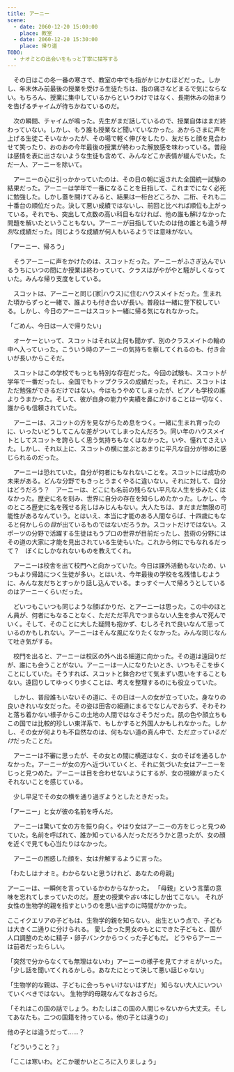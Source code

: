 ```yaml
---
title: アーニー
scene:
  - date: 2060-12-20 15:00:00
    place: 教室
  - date: 2060-12-20 15:30:00
    place: 帰り道
TODO:
  - ナオミとの出会いをもっと丁寧に描写する
---
```


　その日はこの冬一番の寒さで、教室の中でも指がかじかむほどだった。しかし、年末休み前最後の授業を受ける生徒たちは、指の痛さなどまるで気にならない。もちろん、授業に集中しているからというわけではなく、長期休みの始まりを告げるチャイムが待ちかねているのだ。

　次の瞬間、チャイムが鳴った。先生がまだ話しているので、授業自体はまだ終わっていない。しかし、もう誰も授業など聞いていなかった。あからさまに声を上げる生徒こそいなかったが、その場で軽く伸びをしたり、友だちと顔を見合わせて笑ったり、おのおの今年最後の授業が終わった解放感を味わっている。普段は感情を表に出さないような生徒も含めて、みんなどこか表情が緩んでいた。ただ一人、アーニーを除いて。

　アーニーの心に引っかかっていたのは、その日の朝に返された全国統一試験の結果だった。アーニーは学年で一番になることを目指して、これまでになく必死に勉強した。しかし蓋を開けてみると、結果は一桁台どころか、二桁、それも二十番台の順位だった。決して悪い成績ではないし、前回と比べれば順位も上がっている。それでも、突出して点数の高い科目もなければ、他の誰も解けなかった問題を解いたということもない。アーニーが目指していたのは他の誰とも違う*特別*な成績だった。同じような成績が何人もいるようでは意味がない。

「アーニー、帰ろう」

　そうアーニーに声をかけたのは、スコットだった。アーニーがふさぎ込んでいるうちにいつの間にか授業は終わっていて、クラスはがやがやと騒がしくなっていた。みんな帰り支度をしている。

　スコットは、アーニーと同じ{家|ハウス}に住むハウスメイトだった。生まれた頃からずっと一緒で、誰よりも付き合いが長い。普段は一緒に登下校している。しかし、今日のアーニーはスコット一緒に帰る気になれなかった。

「ごめん、今日は一人で帰りたい」

　オーケーといって、スコットはそれ以上何も聞かず、別のクラスメイトの輪の中へ入っていった。こういう時のアーニーの気持ちを察してくれるのも、付き合いが長いからこそだ。

　スコットはこの学校でもっとも特別な存在だった。今回の試験も、スコットが学年で一番だったし、全国でもトップクラスの成績だった。それに、スコットはただ勉強ができるだけではない。今はもうやめてしまったが、ピアノも学校の誰よりうまかった。そして、彼が自身の能力や実績を鼻にかけることは一切なく、誰からも信頼されていた。

　アーニーは、スコットの方を見ながらため息をつく。一緒に生まれ育ったのに、いったいどうしてこんな差がついてしまったんだろう。同い年のハウスメイトとしてスコットを誇らしく思う気持ちもなくはなかった。いや、憧れてさえいた。しかし、それ以上に、スコットの横に並ぶとあまりに平凡な自分が惨めに感じられるのだった。

　アーニーは恐れていた。自分が何者にもなれないことを。スコットには成功の未来がある。どんな分野でもきっとうまくやるに違いない。それに対して、自分はどうだろう？　アーニーは、どこにも名前の残らない平凡な人生を歩みたくはなかった。歴史に名を刻み、世界に自分の存在を知らしめたかった。しかし、今のところ歴史に名を残せる兆しはみじんもない。大人たちは、まだまだ無限の可能性があるなんていう。とはいえ、本当に才能のある人間ならば、十四歳にもなると何かしらの*目*が出ているものではないだろうか。スコットだけではない。スポーツの分野で活躍する生徒はもうプロの世界が目前だったし、芸術の分野にはその道の大家に才能を見出されている生徒もいた。これから何にでもなれるだって？　ぼくにしかなれないものを教えてくれ。

　アーニーは校舎を出て校門へと向かっていた。今日は課外活動もないため、いつもより帰路につく生徒が多い。とはいえ、今年最後の学校を名残惜しむように、みんな友だちとすっかり話し込んでいる。まっすぐ一人で帰ろうとしているのはアーニーくらいだった。

　どいつもこいつも同じような顔ばかりだ、とアーニーは思った。この中のほとん員が、何者にもなることなく、ただただ平凡でつまらない人生を歩んで死んでいく。そして、そのことに大した疑問も抱かず、むしろそれで良いなんて思っているのかもしれない。アーニーはそんな風になりたくなかった。みんな同じなんて吐き気がする。

　校門を出ると、アーニーは校区の外へ出る細道に向かった。その道は遠回りだが、誰にも会うことがない。アーニーは一人になりたいとき、いつもそこを歩くことにしていた。そうすれば、スコットと鉢合わせて気まずい思いをすることもない。遠回りしてゆっくり歩くことは、考えを整理するのにも役立っていた。

　しかし、普段誰もいないその道に、その日は一人の女が立っていた。身なりの良いきれいな女だった。その姿は田舎の細道にまるでなじんでおらず、そわそわと落ち着かない様子からこの土地の人間ではなさそうだった。肌の色や顔立ちもこの国では比較的珍しい東洋系で、もしかすると外国人かもしれなかった。しかし、その女が何よりも不自然なのは、何もない道の真ん中で、ただ*立っているだけ*だったことだ。

　アーニーは不審に思ったが、その女との間に横道はなく、女のそばを通るしかなかった。アーニーが女の方へ近づいていくと、それに気づいた女はアーニーをじっと見つめた。アーニーは目を合わせないようにするが、女の視線がまったくそれないことを感じている。

　少し早足でその女の横を通り過ぎようとしたときだった。

「アーニー」と女が彼の名前を呼んだ。

　アーニーは驚いて女の方を振り向く。やはり女はアーニーの方をじっと見つめていた。名前を呼ばれて、誰か知っている人だっただろうかと思ったが、女の顔を近くで見ても心当たりはなかった。

　アーニーの困惑した顔を、女は弁解するように言った。

「わたしはナオミ。わからないと思うけれど、あなたの母親」

アーニーは、一瞬何を言っているかわからなかった。
「母親」という言葉の意味を忘れてしまっていたのだ。
歴史の授業や*古い*本にしか出てこない。
それが女性の生物学的親を指すというのを思い出すのに時間がかかった。

ここイクエリアの子どもは、生物学的親を知らない。
出生という点で、子どもは大きく二通りに分けられる。
愛し合った男女のもとにできた子どもと、国が人口調整のために精子・卵子バンクからつくった子どもだ。
どうやらアーニーは前者だったらしい。

「突然で分からなくても無理はないわ」アーニーの様子を見てナオミがいった。
「少し話を聞いてくれるかしら。あなたにとって決して悪い話じゃない」

「生物学的な親は、子どもに会っちゃいけないはずだ」
知らない大人にいついていくべきではない。
生物学的母親なんてなおさらだ。

「それはこの国の話でしょう。わたしはこの国の人間じゃないから大丈夫。そしてあなたも。二つの国籍を持っている。他の子とは違うの」

他の子とは違うだって……？

「どういうこと？」

「ここは寒いわ。どこか暖かいところに入りましょう」

